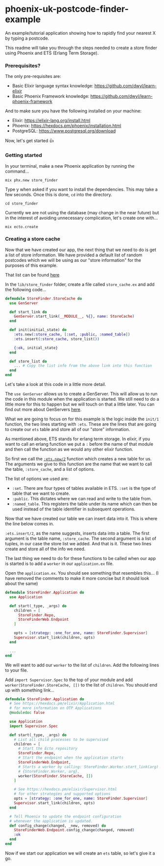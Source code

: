 # phoenix-uk-postcode-finder-example
An example/tutorial application showing how to rapidly find your nearest X by
typing a postcode.


This readme will take you through the steps needed to create a store finder
using Phoenix and ETS (Erlang Term Storage).

### Prerequisites?

The only pre-requisites are:

+ Basic Elixir language syntax knowledge: https://github.com/dwyl/learn-elixir
+ Basic Phoenix Framework knowledge:
https://github.com/dwyl/learn-phoenix-framework


And to make sure you have the following installed on your machine:

+ Elixir: https://elixir-lang.org/install.html
+ Phoenix: https://hexdocs.pm/phoenix/installation.html
+ PostgreSQL: https://www.postgresql.org/download

Now, let's get started 👍

### Getting started

In your terminal, make a new Phoenix application by running the command...
```
mix phx.new store_finder
```

Type y when asked if you want to install the dependencies. This may take a few
seconds. Once this is done, `cd` into the directory.
```
cd store_finder
```

Currently we are not using the database (may change in the near future) but in
the interest of avoiding unnecessary complication, let's create one with...
```
mix ecto.create
```

### Creating a store cache
Now that we have created our app, the next thing that we need to do is get a
list of store information. We have provided a default list of random postcodes
which we will be using as our "store information" for the purposes of this
example.

That list can be found [here](https://github.com/dwyl/phoenix-uk-postcode-finder-example/blob/master/lib/store_finder/create_stores.ex#L25-L225)

<!-- # NOTE TO SELF - Still need to add this
This can be any list of addresses that the you like, as long at the list
contains a valid UK postcode for each entry.

If you decide to use your own data you may need to edit some of the functions
that handle storing/retrieving data from/to the ets table to ensure you save the
fields your data contains. Give example of this by in a separate md file and
link to it here

You will need to run this through our function which will get the latitude and
longitude values for each postcode.

(create a function that gets the lat-long for every postcode passed in.) -->


In the `lib/store_finder` folder, create a file called `store_cache.ex` and add
the following code...
```ex
defmodule StoreFinder.StoreCache do
  use GenServer

  def start_link do
    GenServer.start_link(__MODULE__, %{}, name: StoreCache)
  end

  def init(initial_state) do
    :ets.new(:store_cache, [:set, :public, :named_table])
    :ets.insert(:store_cache, store_list())

    {:ok, initial_state}
  end

  def store_list do
    ... # Copy the list info from the above link into this function
  end
end
```

Let's take a look at this code in a little more detail.

The `use GenServer` allows us to create a GenServer. This will allow us to run
the code in this module when the application is started. We still need to do a
little more for this to happen but we will touch on that a little later. You can
find out more about GenServers [here](https://hexdocs.pm/elixir/GenServer.html).

What we are going to focus on for this example is the logic inside the `init/1`
function, the two lines starting with `:ets`. These are the lines that are going
to create our `ets` table and store all of our "store" information.

As mentioned above, ETS stands for erlang term storage. In elixir, if you want
to call an erlang function we put a `:` before the name of that module and then
call the function as we would any other elixir function.

So first we call the [`:ets.new/2`](http://erlang.org/doc/man/ets.html#new-2)
function which creates a new table for us. The arguments we give to this
function are the name that we want to call the table, `:store_cache`, and a list
of options.

The list of options we used are:
- `:set`. There are four types of tables available in ETS. `:set` is the type of table
that we want to create.
- `:public`. This dictates where we can read and write to the table from.
- `:named_table`. This registers the table under its name which can then be
used instead of the table identifier in subsequent operations.

Now that we have created our table we can insert data into it. This is where the
line below comes in.

`:ets.insert/2`, as the name suggests, inserts data into a table. The first
argument is the table name, `:store_cache`. The second argument is a list of
tuples, in our case the store list we added. And that is it. These two lines
create and store all of the info we need.

The last thing we need to do for these functions to be called when our app is
started is to add a `worker` in our `application.ex` file.

Open the `application.ex`. You should see something that resembles this...
(I have removed the comments to make it more concise but it should look about
the same)
```ex
defmodule StoreFinder.Application do
  use Application

  def start(_type, _args) do
    children = [
      StoreFinder.Repo,
      StoreFinderWeb.Endpoint
    ]

    opts = [strategy: :one_for_one, name: StoreFinder.Supervisor]
    Supervisor.start_link(children, opts)
  end

  ...
end
```

We will want to add our `worker` to the list of `children`. Add the following
lines to your file.

Add `import Supervisor.Spec` to the top of your module and add
`worker(StoreFinder.StoreCache, [])` to the list of `children`. You should end
up with something link...
```ex
defmodule StoreFinder.Application do
  # See https://hexdocs.pm/elixir/Application.html
  # for more information on OTP Applications
  @moduledoc false

  use Application
  import Supervisor.Spec

  def start(_type, _args) do
    # List all child processes to be supervised
    children = [
      # Start the Ecto repository
      StoreFinder.Repo,
      # Start the endpoint when the application starts
      StoreFinderWeb.Endpoint,
      # Starts a worker by calling: StoreFinder.Worker.start_link(arg)
      # {StoreFinder.Worker, arg},
      worker(StoreFinder.StoreCache, [])
    ]

    # See https://hexdocs.pm/elixir/Supervisor.html
    # for other strategies and supported options
    opts = [strategy: :one_for_one, name: StoreFinder.Supervisor]
    Supervisor.start_link(children, opts)
  end

  # Tell Phoenix to update the endpoint configuration
  # whenever the application is updated.
  def config_change(changed, _new, removed) do
    StoreFinderWeb.Endpoint.config_change(changed, removed)
    :ok
  end
end
```

Now if we start our application we will create an `ets` table, so let's give it
a go.


